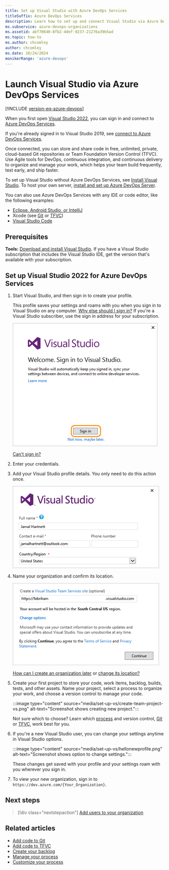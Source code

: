 ```yaml
---
title: Set up Visual Studio with Azure DevOps Services
titleSuffix: Azure DevOps Services
description: Learn how to set up and connect Visual Studio via Azure DevOps Services.
ms.subservice: azure-devops-organizations
ms.assetid: abf70640-8fb2-4def-9237-21276a39b5ad
ms.topic: how-to
ms.author: chcomley
author: chcomley
ms.date: 10/24/2024
monikerRange: 'azure-devops'
---
```


# Launch Visual Studio via Azure DevOps Services

[!INCLUDE [version-eq-azure-devops](../../includes/version-eq-azure-devops.md)]

When you first open [Visual Studio 2022](https://visualstudio.microsoft.com/vs/), you can sign in and connect to [Azure DevOps Services](https://azure.microsoft.com/services/devops/).

If you're already signed in to Visual Studio 2019, see [connect to Azure DevOps Services](../../repos/git/gitquickstart.md).

Once connected, you can store and share code in free, unlimited, private, cloud-based Git repositories or Team Foundation Version Control (TFVC). Use Agile tools for DevOps, continuous integration, and continuous delivery to organize and manage your work, which helps your team build frequently, test early, and ship faster.

To set up Visual Studio without Azure DevOps Services, see [Install Visual Studio](/visualstudio/install/install-visual-studio?view=vs-2022&preserve-view=true). To host your own server, [install and set up Azure DevOps Server](/azure/devops/server/install/get-started).

You can also use Azure DevOps Services with any IDE or code editor, like the following examples:

* [Eclipse, Android Studio, or IntelliJ](/azure/devops/pipelines/ecosystems/java)
* Xcode (see [Git](../../repos/git/share-your-code-in-git-xcode.md) or [TFVC](../../repos/tfvc/share-your-code-in-tfvc-xcode.md))
* [Visual Studio Code](https://code.visualstudio.com/docs/editor/versioncontrol)

## Prerequisites

**Tools:** [Download and install Visual Studio](https://go.microsoft.com/fwlink/?LinkId=309297&clcid=0x409&slcid=0x409). If you have a Visual Studio subscription that includes the Visual Studio IDE, get the version that's available with your subscription.

## Set up Visual Studio 2022 for Azure DevOps Services

1. Start Visual Studio, and then sign in to create your profile. 

    This profile saves your settings and roams with you when you sign in to Visual Studio on any computer. [Why else should I sign in?](./faq-set-up-vs.yml) If you're a Visual Studio subscriber, use the sign in address for your subscription. 

    ![Screenshot shows Visual Studio sign in prompt.](media/set-up-vs/sign-in-visual-studio.png)

    [Can't sign in?](/azure/devops/organizations/accounts/faq-set-up-vs#t-i-assign-azure-devops-permissions-directly-to-an-azure-ad-group-)

2. Enter your credentials.

3. Add your Visual Studio profile details. You only need to do this action once. 

    ![Screenshot show Create your profile screen.](media/set-up-vs/profile-organization-details.png)

4. Name your organization and confirm its location. 

    ![Screenshot shows naming your organization and confirming its location.](media/set-up-vs/profile-organization-details2.png)

    [How can I create an organization later](faq-configure-customize-organization.yml#create-organization-faqs) or [change its location?](change-organization-location.md)

5. Create your first project to store your code, work items, backlog, builds, tests, and other assets. Name your project, select a process to organize your work, and choose a version control to manage your code.

    :::image type="content" source="media/set-up-vs/create-team-project-vs.png" alt-text="Screenshot shows creating new project.":::

    Not sure which to choose? Learn which [process](../../boards/work-items/guidance/choose-process.md) and version control, [Git](../../repos/git/index.yml) or [TFVC](../../repos/tfvc/index.yml), work best for you.

6. If you're a new Visual Studio user, you can change your settings anytime in Visual Studio options.

    :::image type="content" source="media/set-up-vs/hellonewprofile.png" alt-text="Screenshot shows option to change settings.":::

    These changes get saved with your profile and your settings roam with you wherever you sign in. 

7. To view your new organization, sign in to ```https://dev.azure.com/{Your_Organization}```.

## Next steps

> [!div class="nextstepaction"]
> [Add users to your organization](add-organization-users.md)

## Related articles

* [Add code to Git](../../repos/git/share-your-code-in-git-vs.md)
* [Add code to TFVC](../../repos/tfvc/share-your-code-in-tfvc-vs.md)
* [Create your backlog](../../boards/backlogs/create-your-backlog.md)
* [Manage your process](../../organizations/settings/work/manage-process.md)
* [Customize your process](../../organizations/settings/work/customize-process.md)

